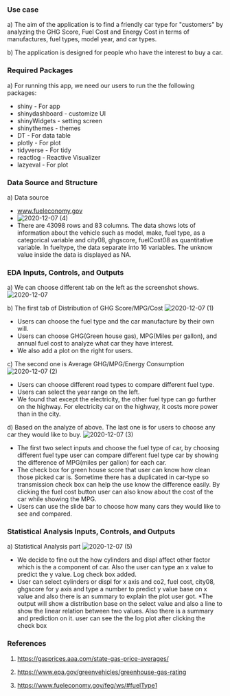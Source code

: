 ### Use case

a) The aim of the application is to find a friendly car type for "customers" by analyzing the GHG Score, Fuel Cost and Energy Cost in terms of manufactures, fuel types, model year, and car types.

b) The application is designed for people who have the interest to buy a car. 

### Required Packages

a) For running this app, we need our users to run the the following packages:
   * shiny - For app
   * shinydashboard - customize UI
   * shinyWidgets - setting screen
   * shinythemes - themes
   * DT - For data table
   * plotly - For plot
   * tidyverse - For tidy
   * reactlog - Reactive Visualizer
   * lazyeval - For plot
    
### Data Source and Structure

a) Data source
   * www.fueleconomy.gov
   * ![2020-12-07 (4)](https://user-images.githubusercontent.com/70237979/150431621-58bfb1f0-1b46-477e-82fd-38184676b154.png)
   * There are 43098 rows and 83 columns. The data shows lots of information about the vehicle such as model, make, fuel type, as a categorical variable and city08, ghgscore, fuelCost08 as quantitative variable. In fueltype, the data separate into 16 variables. The unknow value inside the data is displayed as NA.

### EDA Inputs, Controls, and Outputs

a) We can choose different tab on the left as the screenshot shows.
![2020-12-07](https://user-images.githubusercontent.com/70237979/150431781-2369c30f-d230-418f-be32-5406388ca4a7.png)

b) The first tab of Distribution of GHG Score/MPG/Cost
![2020-12-07 (1)](https://user-images.githubusercontent.com/70237979/150431872-616dc918-bb61-4183-9d72-6fafb54561b9.png)
   * Users can choose the fuel type and the car manufacture by their own will.
   * Users can choose GHG(Green house gas), MPG(Miles per gallon), and annual fuel cost to analyze what car they have interest.
   * We also add a plot on the right for users.

c) The second one is Average GHG/MPG/Energy Consumption
![2020-12-07 (2)](https://user-images.githubusercontent.com/70237979/150431982-d44e6496-795f-4089-94bf-a7804dccf2a6.png)
   * Users can choose different road types to compare different fuel type.
   * Users can select the year range on the left. 
   * We found that except the electricity, the other fuel type can go further on the highway. For electricity car on the highway, it costs more power than in the city.
 
 d) Based on the analyze of above. The last one is for users to choose any car they would like to buy. 
![2020-12-07 (3)](https://user-images.githubusercontent.com/70237979/150432069-cc733d28-46fb-4d5e-98ba-571acc3da8cf.png)
   * The first two select inputs and choose the fuel type of car, by choosing different fuel type user can compare different fuel type car by showing the difference of MPG(miles per gallon) for each car. 
   * The check box for green house score that user can know how clean those picked car is. Sometime there has a duplicated in car-type so transmission check box can help the use know the difference easily. By clicking the fuel cost button user can also know about the cost of the car while showing the MPG.
   * Users can use the slide bar to choose how many cars they would like to see and compared.

### Statistical Analysis Inputs, Controls, and Outputs

a) Statistical Analysis part
![2020-12-07 (5)](https://user-images.githubusercontent.com/70237979/150432173-33512b0a-2fb9-46ac-b479-47a880b8f0dc.png)
   * We decide to fine out the how cylinders and displ affect other factor which is the a component of car. Also the user can type an x value to predict the y value. Log check box added.
   * User can select cylinders or displ for x axis and co2, fuel cost, city08, ghgscore for y axis and type a number to predict y value base on x value and also there is an summary to explain the plot user got.
   *The output will show a distribution base on the select value and also a line to show the linear relation between two values. Also there is a summary and prediction on it. user can see the the log plot after clicking the check box
   
### References

1) https://gasprices.aaa.com/state-gas-price-averages/

2) https://www.epa.gov/greenvehicles/greenhouse-gas-rating

3) https://www.fueleconomy.gov/feg/ws/#fuelType1
